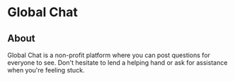 # Global Chat
## About
Global Chat is a non-profit platform where you can post questions for everyone to see. Don't hesitate to lend a helping hand or ask for assistance when you're feeling stuck.
